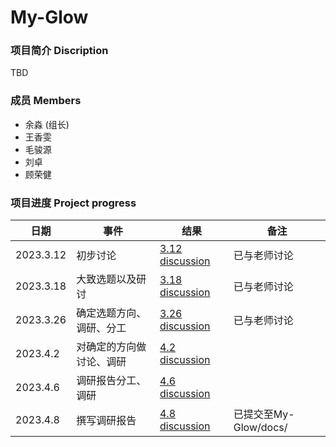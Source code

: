 # My-Glow
### 项目简介 Discription

TBD

### 成员 Members

* 余淼 (组长)
* 王香雯
* 毛骏源
* 刘卓
*  顾荣健

### 项目进度 Project progress

| 日期      | 事件     | 结果                                                    | 备注           |
| --------- | -------- | ------------------------------------------------------- | -------------- |
| 2023.3.12 | 初步讨论 | [3.12 discussion](https://github.com/OSH-2023/-GLMWY/blob/main/docs/discussion/3.12%20discussion.md) | 已与老师讨论 |
| 2023.3.18 | 大致选题以及研讨 | [3.18 discussion](https://github.com/OSH-2023/-GLMWY/blob/main/docs/discussion/3.18%20discussion.md)  |   已与老师讨论        |
| 2023.3.26 | 确定选题方向、调研、分工| [3.26 discussion](https://github.com/OSH-2023/My-Glow/blob/main/docs/discussion/3.26%20discussion.md)| 已与老师讨论 |
| 2023.4.2  | 对确定的方向做讨论、调研| [4.2 discussion](https://github.com/OSH-2023/My-Glow/blob/main/docs/discussion/4.2%20discussion.md) |            |
| 2023.4.6  | 调研报告分工、调研     |  [4.6 discussion](https://github.com/OSH-2023/My-Glow/blob/main/docs/discussion/4.6%20discussion.md)|             |
| 2023.4.8  | 撰写调研报告          |  [4.8 discussion](https://github.com/OSH-2023/My-Glow/blob/main/docs/research.md)| 已提交至My-Glow/docs/|

